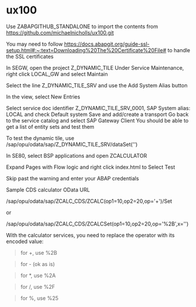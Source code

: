 # ux100

Use ZABAPGITHUB_STANDALONE to import the contents from https://github.com/michaelnicholls/ux100.git

You may need to follow https://docs.abapgit.org/guide-ssl-setup.html#:~:text=Downloading%20The%20Certificate%20File# to handle the SSL certificates

In SEGW, open the project Z_DYNAMIC_TILE
Under Service Maintenance, right click LOCAL_GW and select Maintain

Select the line Z_DYNAMIC_TILE_SRV and use the Add System Alias button

In the view, select New Entries
  
Select service doc identifier Z_DYNAMIC_TILE_SRV_0001, SAP System alias: LOCAL and check Default system
Save and add/create a transport
Go back to the service catalog and select SAP Gateway Client
You should be able to get a list of entity sets and test them

To test the dynamic tile, use /sap/opu/odata/sap/Z_DYNAMIC_TILE_SRV/dataSet('')


In SE80, select BSP applications and open ZCALCULATOR

Expand Pages with Flow logic and right click index.html to Select Test

Skip past the warning and enter your ABAP credentials

Sample CDS calculator OData URL

/sap/opu/odata/sap/ZCALC_CDS/ZCALC(op1=10,op2=20,op='+')/Set

or

/sap/opu/odata/sap/ZCALC_CDS/ZCALCSet(op1=10,op2=20,op='%2B',x='')


With the calculator services, you need to replace the operator with its encoded value:

>for  +, use %2B
 
>for - (ok as is)

>for *, use %2A

>for /, use %2F

>for %, use %25



